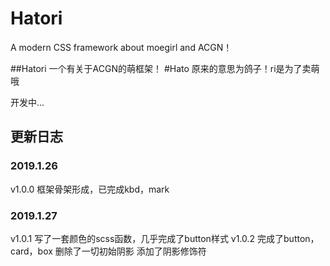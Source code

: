 # Hatori
A modern CSS framework about moegirl and ACGN！


##Hatori 一个有关于ACGN的萌框架！
#Hato 原来的意思为鸽子！ri是为了卖萌哦

开发中...
## 更新日志
### 2019.1.26
v1.0.0
框架骨架形成，已完成kbd，mark
### 2019.1.27
v1.0.1
写了一套颜色的scss函数，几乎完成了button样式
v1.0.2
完成了button，card，box
删除了一切初始阴影
添加了阴影修饰符
